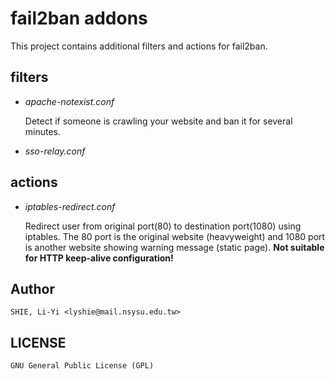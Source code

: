 fail2ban addons
===============
This project contains additional filters and actions for fail2ban.

filters
-------
  - *apache-notexist.conf*
  
    Detect if someone is crawling your website and ban it for several minutes.
  
  - *sso-relay.conf*

actions
-------
  - *iptables-redirect.conf*
  
    Redirect user from original port(80) to destination port(1080) using iptables.
    The 80 port is the original website (heavyweight) and 1080 port is another website showing warning message (static page).
    **Not suitable for HTTP keep-alive configuration!**

Author
------
    SHIE, Li-Yi <lyshie@mail.nsysu.edu.tw>
  
LICENSE
-------
    GNU General Public License (GPL)
